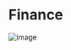 # Finance
![image](https://user-images.githubusercontent.com/81678247/235358272-9f0b1334-7877-414c-80cd-f404df5bee14.png)
